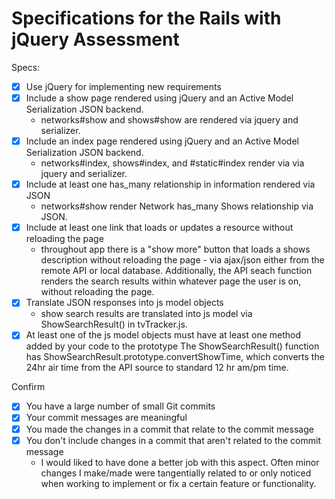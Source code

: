 # Specifications for the Rails with jQuery Assessment

Specs:
- [x] Use jQuery for implementing new requirements
- [x] Include a show page rendered using jQuery and an Active Model Serialization JSON backend. 
  - networks#show and shows#show are rendered via jquery and serializer.
- [x] Include an index page rendered using jQuery and an Active Model Serialization JSON backend.
  - networks#index, shows#index, and #static#index render via via jquery and serializer.
- [x] Include at least one has_many relationship in information rendered via JSON
  - networks#show render Network has_many Shows relationship via JSON.
- [x] Include at least one link that loads or updates a resource without reloading the page
  - throughout app there is a "show more" button that loads a shows description without reloading the page - via ajax/json either from the remote API or local database. Additionally, the API seach function renders the search results within whatever page the user is on, without reloading the page. 
- [x] Translate JSON responses into js model objects
  - show search results are translated into js model via ShowSearchResult() in tvTracker.js. 
- [x] At least one of the js model objects must have at least one method added by your code to the prototype
  The ShowSearchResult() function has ShowSearchResult.prototype.convertShowTime, which converts the 24hr air time from the API source to standard 12 hr am/pm time.

Confirm
- [x] You have a large number of small Git commits
- [x] Your commit messages are meaningful
- [x] You made the changes in a commit that relate to the commit message
- [x] You don't include changes in a commit that aren't related to the commit message
  - I would liked to have done a better job with this aspect. Often minor changes I make/made were tangentially related to or only noticed when working to implement or fix a certain feature or functionality.
